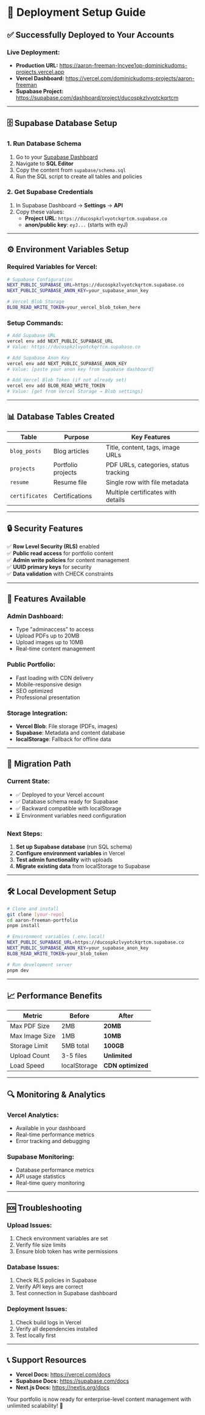 # 🚀 Deployment Setup Guide

## ✅ Successfully Deployed to Your Accounts

### **Live Deployment:**
- **Production URL:** https://aaron-freeman-lncyee1op-dominickudoms-projects.vercel.app
- **Vercel Dashboard:** https://vercel.com/dominickudoms-projects/aaron-freeman
- **Supabase Project:** https://supabase.com/dashboard/project/ducospkzlvyotckqrtcm

---

## 🗄️ Supabase Database Setup

### 1. Run Database Schema
1. Go to your [Supabase Dashboard](https://supabase.com/dashboard/project/ducospkzlvyotckqrtcm)
2. Navigate to **SQL Editor**
3. Copy the content from `supabase/schema.sql`
4. Run the SQL script to create all tables and policies

### 2. Get Supabase Credentials
1. In Supabase Dashboard → **Settings** → **API**
2. Copy these values:
   - **Project URL**: `https://ducospkzlvyotckqrtcm.supabase.co`
   - **anon/public key**: `eyJ...` (starts with eyJ)

---

## ⚙️ Environment Variables Setup

### Required Variables for Vercel:

```bash
# Supabase Configuration
NEXT_PUBLIC_SUPABASE_URL=https://ducospkzlvyotckqrtcm.supabase.co
NEXT_PUBLIC_SUPABASE_ANON_KEY=your_supabase_anon_key

# Vercel Blob Storage
BLOB_READ_WRITE_TOKEN=your_vercel_blob_token_here
```

### Setup Commands:
```bash
# Add Supabase URL
vercel env add NEXT_PUBLIC_SUPABASE_URL
# Value: https://ducospkzlvyotckqrtcm.supabase.co

# Add Supabase Anon Key  
vercel env add NEXT_PUBLIC_SUPABASE_ANON_KEY
# Value: [paste your anon key from Supabase dashboard]

# Add Vercel Blob Token (if not already set)
vercel env add BLOB_READ_WRITE_TOKEN
# Value: [get from Vercel Storage → Blob settings]
```

---

## 📊 Database Tables Created

| Table | Purpose | Key Features |
|-------|---------|-------------|
| `blog_posts` | Blog articles | Title, content, tags, image URLs |
| `projects` | Portfolio projects | PDF URLs, categories, status tracking |
| `resume` | Resume file | Single row with file metadata |
| `certificates` | Certifications | Multiple certificates with details |

---

## 🔒 Security Features

✅ **Row Level Security (RLS)** enabled  
✅ **Public read access** for portfolio content  
✅ **Admin write policies** for content management  
✅ **UUID primary keys** for security  
✅ **Data validation** with CHECK constraints  

---

## 📱 Features Available

### **Admin Dashboard:**
- Type "adminaccess" to access
- Upload PDFs up to 20MB
- Upload images up to 10MB
- Real-time content management

### **Public Portfolio:**
- Fast loading with CDN delivery
- Mobile-responsive design
- SEO optimized
- Professional presentation

### **Storage Integration:**
- **Vercel Blob**: File storage (PDFs, images)
- **Supabase**: Metadata and content database
- **localStorage**: Fallback for offline data

---

## 🔄 Migration Path

### **Current State:**
- ✅ Deployed to your Vercel account
- ✅ Database schema ready for Supabase
- ✅ Backward compatible with localStorage
- ⏳ Environment variables need configuration

### **Next Steps:**
1. **Set up Supabase database** (run SQL schema)
2. **Configure environment variables** in Vercel
3. **Test admin functionality** with uploads
4. **Migrate existing data** from localStorage to Supabase

---

## 🛠️ Local Development Setup

```bash
# Clone and install
git clone [your-repo]
cd aaron-freeman-portfolio
pnpm install

# Environment variables (.env.local)
NEXT_PUBLIC_SUPABASE_URL=https://ducospkzlvyotckqrtcm.supabase.co
NEXT_PUBLIC_SUPABASE_ANON_KEY=your_supabase_anon_key
BLOB_READ_WRITE_TOKEN=your_blob_token

# Run development server
pnpm dev
```

---

## 📈 Performance Benefits

| Metric | Before | After |
|--------|--------|-------|
| Max PDF Size | 2MB | **20MB** |
| Max Image Size | 1MB | **10MB** |
| Storage Limit | 5MB total | **100GB** |
| Upload Count | 3-5 files | **Unlimited** |
| Load Speed | localStorage | **CDN optimized** |

---

## 🔍 Monitoring & Analytics

### **Vercel Analytics:**
- Available in your dashboard
- Real-time performance metrics
- Error tracking and debugging

### **Supabase Monitoring:**
- Database performance metrics
- API usage statistics
- Real-time query monitoring

---

## 🆘 Troubleshooting

### **Upload Issues:**
1. Check environment variables are set
2. Verify file size limits
3. Ensure blob token has write permissions

### **Database Issues:**
1. Check RLS policies in Supabase
2. Verify API keys are correct
3. Test connection in Supabase dashboard

### **Deployment Issues:**
1. Check build logs in Vercel
2. Verify all dependencies installed
3. Test locally first

---

## 📞 Support Resources

- **Vercel Docs:** https://vercel.com/docs
- **Supabase Docs:** https://supabase.com/docs
- **Next.js Docs:** https://nextjs.org/docs

Your portfolio is now ready for enterprise-level content management with unlimited scalability! 🎉 